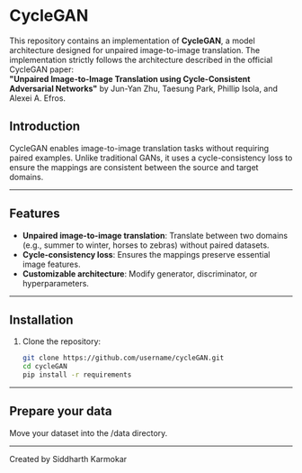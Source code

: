 # CycleGAN

This repository contains an implementation of **CycleGAN**, a model architecture designed for unpaired image-to-image translation. The implementation strictly follows the architecture described in the official CycleGAN paper:  
**"Unpaired Image-to-Image Translation using Cycle-Consistent Adversarial Networks"** by Jun-Yan Zhu, Taesung Park, Phillip Isola, and Alexei A. Efros.

## Introduction
CycleGAN enables image-to-image translation tasks without requiring paired examples. Unlike traditional GANs, it uses a cycle-consistency loss to ensure the mappings are consistent between the source and target domains.

---

## Features
- **Unpaired image-to-image translation**: Translate between two domains (e.g., summer to winter, horses to zebras) without paired datasets.
- **Cycle-consistency loss**: Ensures the mappings preserve essential image features.
- **Customizable architecture**: Modify generator, discriminator, or hyperparameters.

---

## Installation
1. Clone the repository:  
   ```bash
   git clone https://github.com/username/cycleGAN.git
   cd cycleGAN
   pip install -r requirements
   

---


## Prepare your data

Move your dataset into the /data directory.


---


Created by Siddharth Karmokar
